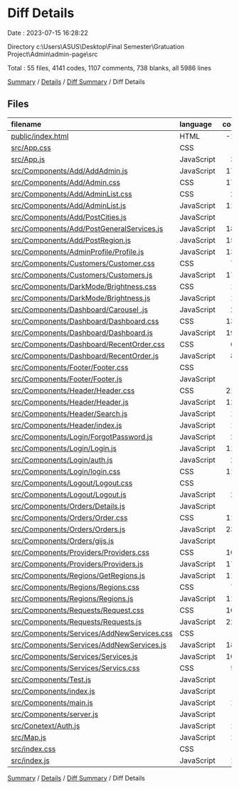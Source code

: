 # Diff Details

Date : 2023-07-15 16:28:22

Directory c:\\Users\\ASUS\\Desktop\\Final Semester\\Gratuation Project\\Admin\\admin-page\\src

Total : 55 files,  4141 codes, 1107 comments, 738 blanks, all 5986 lines

[Summary](results.md) / [Details](details.md) / [Diff Summary](diff.md) / Diff Details

## Files
| filename | language | code | comment | blank | total |
| :--- | :--- | ---: | ---: | ---: | ---: |
| [public/index.html](/public/index.html) | HTML | -13 | -1 | -5 | -19 |
| [src/App.css](/src/App.css) | CSS | 4 | 0 | 0 | 4 |
| [src/App.js](/src/App.js) | JavaScript | 36 | 14 | 11 | 61 |
| [src/Components/Add/AddAdmin.js](/src/Components/Add/AddAdmin.js) | JavaScript | 170 | 1 | 17 | 188 |
| [src/Components/Add/Admin.css](/src/Components/Add/Admin.css) | CSS | 173 | 2 | 39 | 214 |
| [src/Components/Add/AdminList.css](/src/Components/Add/AdminList.css) | CSS | 25 | 1 | 7 | 33 |
| [src/Components/Add/AdminList.js](/src/Components/Add/AdminList.js) | JavaScript | 113 | 1 | 13 | 127 |
| [src/Components/Add/PostCities.js](/src/Components/Add/PostCities.js) | JavaScript | 7 | 0 | 2 | 9 |
| [src/Components/Add/PostGeneralServices.js](/src/Components/Add/PostGeneralServices.js) | JavaScript | 188 | 4 | 29 | 221 |
| [src/Components/Add/PostRegion.js](/src/Components/Add/PostRegion.js) | JavaScript | 155 | 3 | 19 | 177 |
| [src/Components/AdminProfile/Profile.js](/src/Components/AdminProfile/Profile.js) | JavaScript | 130 | 1 | 12 | 143 |
| [src/Components/Customers/Customer.css](/src/Components/Customers/Customer.css) | CSS | 76 | 1 | 24 | 101 |
| [src/Components/Customers/Customers.js](/src/Components/Customers/Customers.js) | JavaScript | 175 | 1 | 20 | 196 |
| [src/Components/DarkMode/Brightness.css](/src/Components/DarkMode/Brightness.css) | CSS | 18 | 0 | 4 | 22 |
| [src/Components/DarkMode/Brightness.js](/src/Components/DarkMode/Brightness.js) | JavaScript | 15 | 0 | 5 | 20 |
| [src/Components/Dashboard/Carousel .js](/src/Components/Dashboard/Carousel%20.js) | JavaScript | 22 | 0 | 6 | 28 |
| [src/Components/Dashboard/Dashboard.css](/src/Components/Dashboard/Dashboard.css) | CSS | 137 | 2 | 31 | 170 |
| [src/Components/Dashboard/Dashboard.js](/src/Components/Dashboard/Dashboard.js) | JavaScript | 192 | 0 | 29 | 221 |
| [src/Components/Dashboard/RecentOrder.css](/src/Components/Dashboard/RecentOrder.css) | CSS | 64 | 6 | 11 | 81 |
| [src/Components/Dashboard/RecentOrder.js](/src/Components/Dashboard/RecentOrder.js) | JavaScript | 80 | 2 | 7 | 89 |
| [src/Components/Footer/Footer.css](/src/Components/Footer/Footer.css) | CSS | 0 | 0 | 1 | 1 |
| [src/Components/Footer/Footer.js](/src/Components/Footer/Footer.js) | JavaScript | 7 | 0 | 2 | 9 |
| [src/Components/Header/Header.css](/src/Components/Header/Header.css) | CSS | 214 | 9 | 48 | 271 |
| [src/Components/Header/Header.js](/src/Components/Header/Header.js) | JavaScript | 126 | 509 | 60 | 695 |
| [src/Components/Header/Search.js](/src/Components/Header/Search.js) | JavaScript | 18 | 0 | 4 | 22 |
| [src/Components/Header/index.js](/src/Components/Header/index.js) | JavaScript | 17 | 0 | 0 | 17 |
| [src/Components/Login/ForgotPassword.js](/src/Components/Login/ForgotPassword.js) | JavaScript | 27 | 0 | 2 | 29 |
| [src/Components/Login/Login.js](/src/Components/Login/Login.js) | JavaScript | 110 | 0 | 14 | 124 |
| [src/Components/Login/auth.js](/src/Components/Login/auth.js) | JavaScript | 25 | 0 | 7 | 32 |
| [src/Components/Login/login.css](/src/Components/Login/login.css) | CSS | 119 | 1 | 23 | 143 |
| [src/Components/Logout/Logout.css](/src/Components/Logout/Logout.css) | CSS | 0 | 0 | 1 | 1 |
| [src/Components/Logout/Logout.js](/src/Components/Logout/Logout.js) | JavaScript | 22 | 5 | 8 | 35 |
| [src/Components/Orders/Details.js](/src/Components/Orders/Details.js) | JavaScript | 7 | 0 | 2 | 9 |
| [src/Components/Orders/Order.css](/src/Components/Orders/Order.css) | CSS | 112 | 1 | 23 | 136 |
| [src/Components/Orders/Orders.js](/src/Components/Orders/Orders.js) | JavaScript | 237 | 0 | 15 | 252 |
| [src/Components/Orders/gijs.js](/src/Components/Orders/gijs.js) | JavaScript | 0 | 0 | 1 | 1 |
| [src/Components/Providers/Providers.css](/src/Components/Providers/Providers.css) | CSS | 102 | 6 | 27 | 135 |
| [src/Components/Providers/Providers.js](/src/Components/Providers/Providers.js) | JavaScript | 177 | 0 | 20 | 197 |
| [src/Components/Regions/GetRegions.js](/src/Components/Regions/GetRegions.js) | JavaScript | 112 | 0 | 11 | 123 |
| [src/Components/Regions/Regions.css](/src/Components/Regions/Regions.css) | CSS | 74 | 2 | 9 | 85 |
| [src/Components/Regions/Regions.js](/src/Components/Regions/Regions.js) | JavaScript | 118 | 0 | 9 | 127 |
| [src/Components/Requests/Request.css](/src/Components/Requests/Request.css) | CSS | 105 | 0 | 25 | 130 |
| [src/Components/Requests/Requests.js](/src/Components/Requests/Requests.js) | JavaScript | 227 | 0 | 18 | 245 |
| [src/Components/Services/AddNewServices.css](/src/Components/Services/AddNewServices.css) | CSS | 3 | 0 | 0 | 3 |
| [src/Components/Services/AddNewServices.js](/src/Components/Services/AddNewServices.js) | JavaScript | 182 | 427 | 60 | 669 |
| [src/Components/Services/Services.js](/src/Components/Services/Services.js) | JavaScript | 106 | 97 | 28 | 231 |
| [src/Components/Services/Servics.css](/src/Components/Services/Servics.css) | CSS | 59 | 0 | 16 | 75 |
| [src/Components/Test.js](/src/Components/Test.js) | JavaScript | 7 | 0 | 2 | 9 |
| [src/Components/index.js](/src/Components/index.js) | JavaScript | 2 | 0 | 3 | 5 |
| [src/Components/main.js](/src/Components/main.js) | JavaScript | 19 | 0 | 2 | 21 |
| [src/Components/server.js](/src/Components/server.js) | JavaScript | 0 | 10 | 4 | 14 |
| [src/Conetext/Auth.js](/src/Conetext/Auth.js) | JavaScript | 14 | 0 | 5 | 19 |
| [src/Map.js](/src/Map.js) | JavaScript | 15 | 2 | 5 | 22 |
| [src/index.css](/src/index.css) | CSS | 0 | 0 | 1 | 1 |
| [src/index.js](/src/index.js) | JavaScript | 11 | 0 | 1 | 12 |

[Summary](results.md) / [Details](details.md) / [Diff Summary](diff.md) / Diff Details
